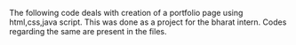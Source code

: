 The following code deals with creation of a portfolio page using html,css,java script.
This was done as a project for the bharat intern.
Codes regarding the same are present in the files.

